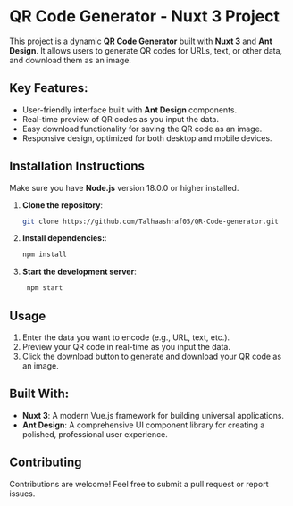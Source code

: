 # QR Code Generator - Nuxt 3 Project

This project is a dynamic **QR Code Generator** built with **Nuxt 3** and **Ant Design**. It allows users to generate QR codes for URLs, text, or other data, and download them as an image.

## Key Features:
- User-friendly interface built with **Ant Design** components.
- Real-time preview of QR codes as you input the data.
- Easy download functionality for saving the QR code as an image.
- Responsive design, optimized for both desktop and mobile devices.

## Installation Instructions

Make sure you have **Node.js** version 18.0.0 or higher installed.

1. **Clone the repository**:
   ```bash
   git clone https://github.com/Talhaashraf05/QR-Code-generator.git
   
2. **Install dependencies:**:
   ```bash
   npm install

3. **Start the development server**:
   ```bash
    npm start

## Usage
1. Enter the data you want to encode (e.g., URL, text, etc.).
2. Preview your QR code in real-time as you input the data.
3. Click the download button to generate and download your QR code as an image.

## Built With:
- **Nuxt 3**: A modern Vue.js framework for building universal applications.
- **Ant Design**: A comprehensive UI component library for creating a polished, professional user experience.

## Contributing
Contributions are welcome! Feel free to submit a pull request or report issues.
